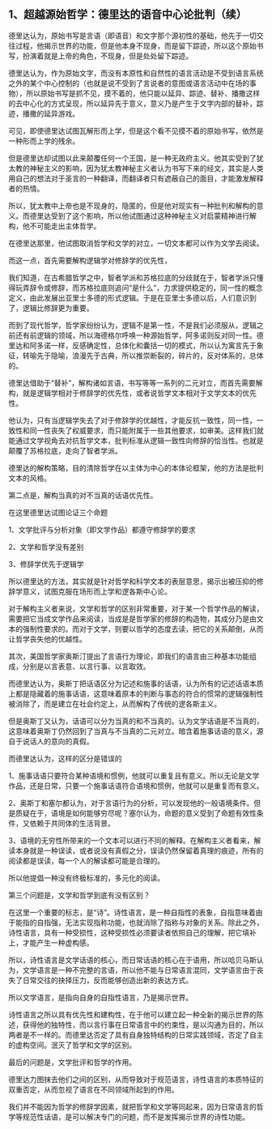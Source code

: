 <h2>1、超越源始哲学：德里达的语音中心论批判（续）</h2><p data-pid="sX79vBhI">德里达认为，原始书写是言语（即语音）和文字那个源初性的基础，他先于一切交往过程，他揭示世界的功能，但是他本身不现身，而是留下踪迹，所以这个原始书写，扮演着就是上帝的角色，不现身，但是处处留下踪迹。</p><p data-pid="996ekq38">德里达认为，作为原始文字，而没有本原性和自然性的语言活动是不受到语言系统之外的某个中心控制的（也就是说不受到了言说者的意图或语言活动中在场的事物），所以原始书写是抓不见，摸不着的，他只能以延异、踪迹、替补、播撒这样的去中心化的方式呈现，所以延异先于意义，意义乃是产生于文字内部的替补，踪迹，播撒的延异游戏。</p><p data-pid="HIxwJg7U">可见，即使德里达试图瓦解形而上学，但是这个看不见摸不着的原始书写，依然是一种形而上学的残余。</p><p data-pid="pnllXrQx">但是德里达却试图以此来颠覆任何一个王国，是一种无政府主义。他其实受到了犹太教的神秘主义的影响，因为犹太教神秘主义者认为书写下来的经文，其实是人类用自己的想法对于圣言的一种翻译，而翻译者只有遮蔽自己的面目，才能激发解释者的热情。</p><p data-pid="xqD4Cmsl">所以，犹太教中上帝也是不现身的，隐匿的，但是他对现实有一种批判和解构的意义。而德里达受到了这个影响，所以他试图通过这种神秘主义对启蒙精神进行解构，他不可能走出主体哲学。</p><p data-pid="Am4UqQEL">在德里达那里，他试图取消哲学和文学的对立，一切文本都可以作为文学去阅读。</p><p data-pid="7_2q-NNq">而这一点，首先需要解构逻辑学对修辞学的优先性，</p><p data-pid="RLGyqzor">我们知道，在古希腊哲学之中，智者学派和苏格拉底的分歧就在于，智者学派只懂得玩弄辞令或修辞，而苏格拉底则追问“是什么”，力求提供稳定的，同一性的概念定义，由此发展出亚里士多德的形式逻辑。于是在亚里士多德以后，人们意识到了，逻辑比修辞更为重要。</p><p data-pid="lYN-_okc">而到了现代哲学，哲学家纷纷认为，逻辑不是第一性，不是我们必须服从，逻辑之前还有前逻辑的领域，所以海德格尔呼唤一种源始哲学，阿多诺则反对同一性。德里达和阿多诺一样，反感确定性，总体化和囊括一切的模式，所以认为寓言先于象征，转喻先于隐喻，浪漫先于古典，所以推崇断裂的，碎片的，反对体系的，总体的。</p><p data-pid="CaaBW7NP">德里达借助于“替补”，解构诸如言语，书写等等一系列的二元对立，而首先需要解构，就是逻辑学相对于修辞学的优先性，或者说哲学文本相对于文学文本的优先性。</p><p data-pid="-sKbhf3k">他认为，只有当逻辑学失去了对于修辞学的优越性，才能反抗一致性，同一性，一致性和同一性丧失了权威要求，而只能附属于一些其他要求，如审美。这样我们就能通过文学视角去对抗哲学文本，批判标准从逻辑一致性向修辞的恰当性。也就是颠覆了苏格拉底，走向了智者学派。</p><p data-pid="lXEs4DiR">德里达的解构策略，目的清除哲学在以主体为中心的本体论框架，他的方法是批判文本的风格。</p><p data-pid="z_t7hc9H">第二点是，解构当真的对不当真的话语优先性。</p><p data-pid="xDm5kSO1">在这里德里达试图论证三个命题</p><p data-pid="isddztIt">1、文学批评与分析对象（即文学作品）都遵守修辞学的要求</p><p data-pid="wwDHnZyl">2、文学和哲学没有差别</p><p data-pid="-AnAFT4l">3、修辞学优先于逻辑学</p><p data-pid="8Snqw-Zp">所以德里达的方法，其实就是针对哲学和科学文本的表层意思，揭示出被压抑的修辞学意义，试图克服在场形而上学和逻各斯中心论。</p><p data-pid="NlH1JStE">对于解构主义者来说，文学和哲学的区别非常重要，对于某一个哲学作品的解读，需要把它当成文学作品来阅读，当成是是哲学家的修辞的构造物，其成分乃是由文本的强制性要求的。而对于文学，则要以哲学的态度去读，把它的关系颠倒，从而让哲学丧失他的优越性。</p><p data-pid="uWTEuMpa">其次，美国哲学家奥斯汀提出了言语行为理论，即我们的语言由三种基本功能组成，分别是以言表意、以言行事、以言取效。</p><p data-pid="TuLo2LAR">而德里达认为，奥斯丁把话语区分为记述和施事的话语，认为所有的记述话语本质上都是隐藏着的施事话语，这意味着原本的判断与事态的符合的惯常的逻辑强制性被消除了，而是建立在社会约定上，从而解构了传统的逻各斯主义。</p><p data-pid="pUJOf83z">但是奥斯丁又认为，话语可以分为当真的和不当真的。认为文学话语是不当真的，这意味着奥斯丁仍然回到了当真与不当真的二元对立。暗含着施事话语的意义，源自于说话人的意向的真假。</p><p data-pid="3tshd8aA">而德里达认为，这样的区分是错误的</p><p data-pid="Og5JuFn1">1、施事话语只要符合某种语境和惯例，他就可以重复且有意义。所以无论是文学作品，还是日常，只要一个施事话语符合语境和惯例，他就可以是重复而有意义。</p><p data-pid="J9gMW76Q">2、奥斯丁和塞尔都认为，对于言语行为的分析，可以发现他的一般语境条件。但是质疑在于，语境是如何能够穷尽呢？塞尔认为，命题的意义受到了命题有效性条件，又依赖于共同体的生活背景。</p><p data-pid="doQKtPih">3、语境的无穷性所带来的一个文本可以进行不同的解释。在解构主义者看来，解读本身就是一种误读，或者说没有真假之分，误读仍然保留着真理的痕迹，所有的阅读都是误读，每一个人的解读都可能是合理的。</p><p data-pid="06yaZlEA">所以他提倡一种没有终极标准的，多元化的阅读。</p><p data-pid="w3TrXIhT">第三个问题是，文学和哲学到底有没有区别？</p><p data-pid="Vb6gwTd_">在这里一个重要的标志，是“诗”。诗性语言，是一种自指性的表象，自指意味着由于能指的自指强，无法实现指称功能，也就消除了指称与对象的关系。除此之外，诗性语言，具有一种受损性，这种受损性必须要读者依照自己的理解，把它填补上，才能产生一种虚构感。</p><p data-pid="c63uN5Y_">所以，诗性语言是文学话语的核心，而日常话语的核心在于语用，所以哈贝马斯认为，文学语言是一种不完整的言语，所以他不能与日常语言混同，文学语言由于丧失了日常交往的抉择压力，反而能够创造出新的表达方式。</p><p data-pid="rjDyO5x8">所以文学语言，是指向自身的自指性语言，乃是揭示世界。</p><p data-pid="kg7Dgwwj">诗性语言之所以具有优先性和建构性，在于他可以建立起一种全新的揭示世界的陈述，获得他的独特性，而以言行事在日常语言中的约束性，是以沟通为目的，所以两者是不一样的。而德里达否定了具有自身独特结构的日常实践领域，否定了自主的虚构空间。泯灭了哲学和文学的区别。</p><p data-pid="YYYMVEWd">最后的问题是，文学批评和哲学的作用。</p><p data-pid="U8q1tz85">德里达力图抹去他们之间的区别，从而导致对于规范语言，诗性语言的本质特征的双重否定，从而忽视了语言在不同领域所起到的作用。</p><p data-pid="mKoRNeMq">我们并不能因为哲学的修辞学因素，就把哲学和文学等同起来，因为日常语言的哲学等规范性话语，是可以解决专门的问题，而不是发挥揭示世界的诗性功能。</p><p></p><p></p><p></p><p></p><p></p><p></p><p></p><p></p>